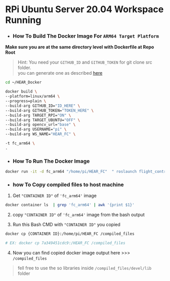 # RPi Ubuntu Server 20.04 Workspace Running


- ### How To Build The Docker Image For ```ARM64 Target Platform``` 


**Make sure you are at the same directory level with Dockerfile at Repo Root**

> Hint: You need your ```GITHUB_ID``` and ```GITHUB_TOKEN``` for git clone src folder.\
you can generate one as described [here](https://docs.github.com/en/authentication/keeping-your-account-and-data-secure/managing-your-personal-access-tokens)
```bash 
cd ~/HEAR_Docker

docker build \
--platform=linux/arm64 \
--progress=plain \
--build-arg GITHUB_ID="ID_HERE" \
--build-arg GITHUB_TOKEN="TOKEN_HERE" \
--build-arg TARGET_RPI="ON" \
--build-arg TARGET_UBUNTU="OFF" \
--build-arg opencv_url="base" \
--build-arg USERNAME="pi" \
--build-arg WS_NAME="HEAR_FC" \

-t fc_arm64 \
.

```

- ### How To Run The Docker Image

```bash 
docker run -it -d fc_arm64 "/home/pi/HEAR_FC"  " roslaunch flight_controller flight_controller.launch DRONE_NAME:=UAV"
```


- ### how To Copy compiled files to host machine
1. Get ```"CONTAINER ID"``` of ```'fc_arm64'``` image
```bash 
docker container ls  | grep 'fc_arm64' | awk '{print $1}'
```

2. copy ```"CONTAINER ID"``` of ```'fc_arm64'``` image from the bash output

3. Run this Bash CMD with ```"CONTAINER ID"``` you copied
```bash
docker cp {CONTAINER ID}:/home/pi/HEAR_FC /compiled_files

# EX: docker cp 7a349451cdc9:/HEAR_FC /compiled_files
```

4. Now you can find copied docker image output here >>> ```/compiled_files```

> fell free to use the so libraries inside ```/compiled_files/devel/lib``` folder


